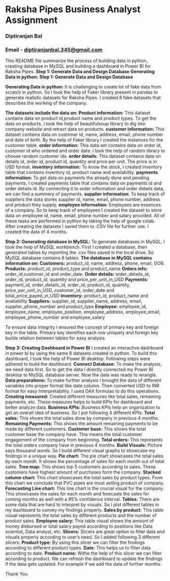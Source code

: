 # Raksha Pipes Business Analyst Assignment
### **Diptiranjan Bal**
### **Email - diptiranjanbal.345@gmail.com**
This README file summarize the process of building data in python, creating database in MySQL and building a dashboard in Power BI for Raksha Pipes. 
**Step 1: Generate Data and Design Database**
**Generating Data in python:**
**Step 1: Generate Data and Design Database**

**Generating Data in python:**
It is challenging to create lot of fake data from scratch in python. So I took the help of Faker library present in pandas to generate realistic datasets for Raksha Pipes. I created 8 fake datasets that describes the working of the company.

**The datasets include the data on:**
**Product information:** This dataset contains data on product id,product name and product types. To get the data on products, I took the help of beautifulsoup library to dig into company website and retract data on products.
**customer information:** This dataset contains data on customer id, name, address, email, phone number and date of birth. By the help of Faker library I created the instances for the customer table.
**order information:** This data set contains data on order id, customer id who ordered and order date. I took the help of random library to choose random customer ids.
**order details:** This dataset contains data on details id, order id, product id, quantity and price per unit. The price is in USD format.
**inventory information:** To know the stock, I created inventory table that contains inventory id, product name and availability. 
**payments information:** To get data on payments the already done and pending payments, I created payments table that contains data on payments id and order details id. By connecting it to order information and order details data, we can find a summery of payments.
**supplier information:** To keep track of suppliers the data stores supplier id, name, email, phone number, address and product they supply.
**employee information:** Employees are essences of a company. So to keep track of employees I created the dataset to store data on employee id, name, email, phone number and salary provided.
All of these tasks are performed in python by taking the help of google colab. After creating the datasets I saved them to .CSV file for further use. I created the data of 4 months.





**Step 2: Generating database in MySQL:**
To generate databases in MySQL, I took the help of MySQL workbench. First I created a database, then generated tables by importing the .csv files saved in the local drive. So MySQL database contains 8 tables.
**The database in MySQL contains information on:**
**Customers:** product_id, name, address, phone, email, DOB.
**Products:** product_id, product_type and product_name
**Orders info:** order_id,customer_id and order_date.
**Order details:** order_details_id, order_id, product_id, quantity and price_per_unit_in_USD
**Payments:** payment_id, order_details_id, order_id, product_id, quantity, price_per_unit_in_USD, customer_id, order_date and total_price_payed_in_USD
**Inventory:** product_id, product_name and availability
**Suppliers:** supplier_id, supplier_name, address, email, supplier_phone_number and product_type
**Employee:** employee_id, employee_name, employee_position, employee_address, employee_email, employee_phone_number and employee_salary

To ensure data integrity I ensured the concept of primary key and foreign key in the table. Primary key identifies each row uniquely and foreign key builds relation between tables for easy analysis.

**Step 3: Creating Dashboard in Power BI**
I created an interactive dashboard in power bi by using the same 8 datasets created in python. To build this dashboard, I took the help of Power BI desktop. 
Following steps were adhered to build the dashboard. 
**Connect Database:** To make the analysis, we need data first. So to get the data I directly connected my Power BI desktop to MySQL database server. Now the data was ready to wrangle.
**Data preparations:** To make further analysis I brought the data of different variables into proper format like date column. Then converted USD to INR format for easy Interpretability. I used DAX formulas to do this operations.
**Creating measured:** Created different measures like total sales, remaining payments, etc. These measures helps to build KPIs for dashboard and better analyze data.
**Business KPIs:** Business KPIs help an organization to get an overall idea of business. So I put following 4 different KPIs:
**Total sales:** This shows the total sales done by company in previous 4 months. 
**Remaining Payments:** This shows the amount remaining payments to be made by different customers.
**Customer base:** This shows the total customer base the company have. This means the total customer engagement of the company from beginning.
**Total orders:** This represents the total orders company have in previous 4 months. 
**Build Visuals:** Picture says thousand words. So I build different visual graphs to showcase my findings in a unique way.
**Pie chart:** The pie chart showcases the total sales by each month. It shows the percentage of sales for each month out of total sales.
**Tree map:** This shows top 5 customers according to sales. These customers have highest amount of purchases form the company.
**Stacked column chart:** This chart showcases the total sales by product types. From this chart we conclude that PVC pipes are most selling product of company.
**Forecasting Line chart:** This line chart is the crucial visual for the company. This showcases the sales for each month and forecasts the sales for coming months as well with a 95% confidence interval.
**Tables:** There are some data that are hard to interpret by visuals. So I plot different tables in my dashboard to convey my findings properly.
**Sales by product:** This table visual represents the total sales by different products and the number of product sales.
**Employee salary:** This table visual shows the amount of money disbursed or total salary payed according to positions like Data scientist, Data analyst, etc.
**Slicers:** Slicers are great option to filter data and visuals properly according to user’s need. So I added following 3 different slicers:
**Product type:** By using this slicer we can filter the findings according to different product types.
**Date:** This helps us to filter data according to date.
**Product name:** Withe the help of this slicer we can filter according to product.
We can refresh the dashboard to update the findings if the data gets updated. For example if we add the data of further months.

Thank You





